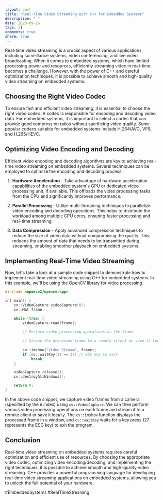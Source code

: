 ```yaml
---
layout: post
title: "Real-Time Video Streaming with C++ for Embedded Systems"
description: " "
date: 2023-09-26
tags: []
comments: true
share: true
---
```


Real-time video streaming is a crucial aspect of various applications, including surveillance systems, video conferencing, and live video broadcasting. When it comes to embedded systems, which have limited processing power and resources, efficiently streaming video in real-time becomes a challenge. However, with the power of C++ and careful optimization techniques, it is possible to achieve smooth and high-quality video streaming on embedded systems.

## Choosing the Right Video Codec

To ensure fast and efficient video streaming, it is essential to choose the right video codec. A codec is responsible for encoding and decoding video data. For embedded systems, it is important to select a codec that can provide good compression ratios without sacrificing video quality. Some popular codecs suitable for embedded systems include H.264/AVC, VP9, and H.265/HEVC.

## Optimizing Video Encoding and Decoding

Efficient video encoding and decoding algorithms are key to achieving real-time video streaming on embedded systems. Several techniques can be employed to optimize the encoding and decoding process:

1. **Hardware Acceleration** - Take advantage of hardware acceleration capabilities of the embedded system's GPU or dedicated video processing unit, if available. This offloads the video processing tasks from the CPU and significantly improves performance.

2. **Parallel Processing** - Utilize multi-threading techniques to parallelize video encoding and decoding operations. This helps to distribute the workload among multiple CPU cores, ensuring faster processing and real-time streaming.

3. **Data Compression** - Apply advanced compression techniques to reduce the size of video data without compromising the quality. This reduces the amount of data that needs to be transmitted during streaming, enabling smoother playback on embedded systems.

## Implementing Real-Time Video Streaming

Now, let's take a look at a sample code snippet to demonstrate how to implement real-time video streaming using C++ for embedded systems. In this example, we'll be using the OpenCV library for video processing.

```cpp
#include <opencv2/opencv.hpp>

int main() {
    cv::VideoCapture videoCapture(0);
    cv::Mat frame;

    while (true) {
        videoCapture.read(frame);
        
        // Perform video processing operations on the frame
        
        // Stream the processed frame to a remote client or save it locally
        
        cv::imshow("Video Stream", frame);
        if (cv::waitKey(1) == 27) // ESC key to exit
            break;
    }

    videoCapture.release();
    cv::destroyAllWindows();

    return 0;
}
```

In the above code snippet, we capture video frames from a camera (specified by the `0` index) using `cv::VideoCapture`. We can then perform various video processing operations on each frame and stream it to a remote client or save it locally. The `cv::imshow` function displays the processed frame in a window, and `cv::waitKey` waits for a key press (27 represents the ESC key) to exit the program.

## Conclusion

Real-time video streaming on embedded systems requires careful optimization and efficient use of resources. By choosing the appropriate video codec, optimizing video encoding/decoding, and implementing the right techniques, it is possible to achieve smooth and high-quality video streaming. C++ provides a powerful programming language for developing real-time video streaming applications on embedded systems, allowing you to unlock the full potential of your hardware. 

#EmbeddedSystems #RealTimeStreaming